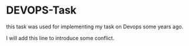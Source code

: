 # DEVOPS-Task

this task was used for implementing my task on Devops some years ago.

I will add this line to introduce some conflict.
